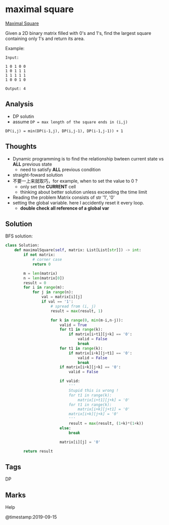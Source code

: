 # maximal square

[Maximal Square](https://leetcode.com/problems/maximal-square)

Given a 2D binary matrix filled with 0's and 1's, find the largest square containing only 1's and return its area.

Example:

```text
Input: 

1 0 1 0 0
1 0 1 1 1
1 1 1 1 1
1 0 0 1 0

Output: 4
```

## Analysis
- DP solutin 
- assume `DP = max length of the square ends in (i,j)`
```
DP(i,j) = min(DP(i-1,j), DP(i,j-1), DP(i-1,j-1)) + 1
```

## Thoughts
* Dynamic programming is to find the relationship bwteen current state vs **ALL** previous state
  * need to satisfy **ALL** previous condition 
* straight-foward solution 
* 不要一上来就取巧，for example, when to set the value to 0 ?
  * only set the **CURRENT** cell 
  * thinking about better solution unless exceeding the time limit
* Reading the problem Matrix consists of str '1', '0'
* setting the global variable. here I accidently reset it every loop.
  * **double check all reference of a global var**

## Solution

BFS solution:

```python
class Solution:
    def maximalSquare(self, matrix: List[List[str]]) -> int:
        if not matrix:
            # corner case 
            return 0

        m = len(matrix)
        n = len(matrix[0])
        result = 0
        for i in range(m):
            for j in range(n):                
                val = matrix[i][j]
                if val == '1':
                    # spread from (i, j)
                    result = max(result, 1)

                    for k in range(0, min(m-i,n-j)):     
                        valid = True
                        for t1 in range(k):                            
                            if matrix[i+t1][j+k] == '0':
                                valid = False
                                break
                        for t1 in range(k):
                            if matrix[i+k][j+t1] == '0':
                                valid = False
                                break
                        if matrix[i+k][j+k] == '0':
                            valid = False

                        if valid:
                            '''
                            Stupid this is wrong !
                            for t1 in range(k):
                                matrix[i+t1][j+k] = '0'                           
                            for t1 in range(k):
                                matrix[i+k][j+t1] = '0'                                
                            matrix[i+k][j+k] = '0'   
                            '''
                            result = max(result, (1+k)*(1+k))
                        else:
                            break

                        matrix[i][j] = '0'

        return result
```

## Tags

DP

## Marks

Help

@timestamp:2019-09-15
